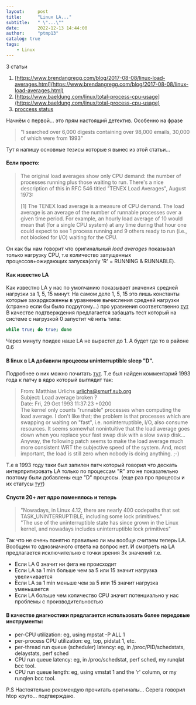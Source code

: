 ```yaml
---
layout:     post
title:      "Linux LA..."
subtitle:   " \"...\""
date:       2022-12-13 14:44:00
author:     "ptmp13"
catalog: true
tags:
    - Linux
---
```


3 статьи
1. [https://www.brendangregg.com/blog/2017-08-08/linux-load-averages.html](https://www.brendangregg.com/blog/2017-08-08/linux-load-averages.html)
2. [https://www.baeldung.com/linux/total-process-cpu-usage](https://www.baeldung.com/linux/total-process-cpu-usage)
3. [proccess status](https://www.cbtnuggets.com/blog/certifications/open-source/what-are-the-5-linux-process-states)

Начнём с первой... это прям настоящий детектив. Особенно на фразе
> "I searched over 6,000 digests containing over 98,000 emails, 30,000 of which were from 1993"
>

Тут я напишу основные тезисы которые я вынес из этой статьи...

#### Если просто:
> The original load averages show only CPU demand: the number of processes running plus those waiting to run. There's a nice description of this in RFC 546 titled "TENEX Load Averages", August 1973:
>
>[1] The TENEX load average is a measure of CPU demand. The load average is an average of the number of runnable processes over a given time period. For example, an hourly load average of 10 would mean that (for a single CPU system) at any time during that hour one could expect to see 1 process running and 9 others ready to run (i.e., not blocked for I/O) waiting for the CPU.

Он как бы нам говорит что оригинальный _load averages_ показывал только нагрузку CPU, т.е количество запущенных процессов+ожидающих запуска(only 'R' = RUNNING & RUNNABLE).

#### Как известно LA
 Как известно LA у нас по умолчанию показывает значения средней нагрузки за 1, 5, 15 минут. На самом деле 1, 5, 15 это лишь константы которые захардкоженны в уравнение вычисления средней нагрузки (странно если бы было подругому...) про уравнения соответственно [тут](https://www.fortra.com/resources/guides/unix-load-average-part-1-how-it-works)
В качестве подтверждения предлагается забацать тест который на системе с нагрузкой 0
запустит чё нить типа:
```bash
while true; do true; done
```
Через минуту поидее наше LA не вырастет до 1. А будет где то в районе 0.6

#### В linux в LA добавили процессы uninterruptible sleep "D". 
Подробнее о них можно почитать [тут](https://www.baeldung.com/linux/uninterruptible-process). 
Т.е был найден комментарий 1993 года к патчу в ядро который выглядит так:
>From: Matthias Urlichs <urlichs@smurf.sub.org>  
Subject: Load average broken ?  
Date: Fri, 29 Oct 1993 11:37:23 +0200  
The kernel only counts "runnable" processes when computing the load average.
I don't like that; the problem is that processes which are swapping or
waiting on "fast", i.e. noninterruptible, I/O, also consume resources.
It seems somewhat nonintuitive that the load average goes down when you
replace your fast swap disk with a slow swap disk...
Anyway, the following patch seems to make the load average much more
consistent WRT the subjective speed of the system. And, most important, the
load is still zero when nobody is doing anything. ;-)

Т.е в 1993 году таки был запилен патч который говорил что дескать интерпритировать LA только по процессам "R" это не показательно поэтому были добавлены еще "D" процессы.
(еще раз про процессы и их статусы [тут](https://www.cbtnuggets.com/blog/certifications/open-source/what-are-the-5-linux-process-states))

#### Спустя 20+ лет ядро поменялось и теперь
>"Nowadays, in Linux 4.12, there are nearly 400 codepaths that set TASK_UNINTERRUPTIBLE, including some lock primitives."  
"The use of the uninterruptible state has since grown in the Linux kernel, and nowadays includes uninterruptible lock primitives"  
>  

Так что не очень понятно правильно ли мы вообще считаем теперь LA. Вообщем то однозначного ответа на вопрос нет. И смотреть на LA предлагается исключительно с точки зрения 3х значений т.е. 
* Если LA 0 значит ни фига не происходит
* Если LA за 1 min больше чем за 5 или 15 значит нагрузка увеличивается
* Если LA за 1 min меньше чем за 5 или 15 значит нагрузка уменьшается
* Если LA больше чем количество CPU значит потенциально у нас проблемы с производительностью

#### В качестве диагностики предлагается использовать более передовые инструменты:
* per-CPU utilization: eg, using mpstat -P ALL 1
* per-process CPU utilization: eg, top, pidstat 1, etc.
* per-thread run queue (scheduler) latency: eg, in /proc/PID/schedstats, delaystats, perf sched
* CPU run queue latency: eg, in /proc/schedstat, perf sched, my runqlat bcc tool.
* CPU run queue length: eg, using vmstat 1 and the 'r' column, or my runqlen bcc tool.

P.S Настоятельно рекомендую прочитать оригиналы...
Серега говорил htop круто... подтверждаю.